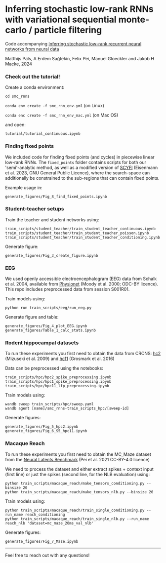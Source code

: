 # Inferring stochastic low-rank RNNs with variational sequential monte-carlo / particle filtering
Code accompanying [Inferring stochastic low-rank recurrent neural networks from neural data](https://arxiv.org/abs/2406.16749)

Matthijs Pals, A Erdem Sağtekin, Felix Pei, Manuel Gloeckler and Jakob H Macke, 2024

### Check out the tutorial! 
Create a conda environment:

`cd smc_rnns`

`conda env create -f smc_rnn_env.yml` (on Linux)

`conda enc create -f smc_rnn_env_mac.yml` (on Mac OS)


and open:

 `tutorial/tutorial_continuous.ipynb`


### Finding fixed points
We included code for finding fixed points (and cycles) in piecewise linear low-rank RNNs. The `fixed_points` folder contains scripts for both our 'semi'-analytic method, as well as a modified version of [SCYFI](https://github.com/DurstewitzLab/SCYFI) (Eisenmann et al. 2023, GNU General Public Licence), where the search-space can additionally be constrained to the sub-regions that can contain fixed points. 

Example usage in:
```
generate_figures/Fig_8_find_fixed_points.ipynb
```

### Student-teacher setups
Train the teacher and student networks using:
```
train_scripts/student_teacher/train_student_teacher_continuous.ipynb
train_scripts/student_teacher/train_student_teacher_poisson.ipynb
train_scripts/student_teacher/train_student_teacher_conditioning.ipynb
```
Generate figure:
```
generate_figures/Fig_3_create_figure.ipynb
```


### EEG
We used openly accessible electroencephalogram (EEG) data from Schalk et al. 2004, available from [Physionet](https://www.physionet.org/content/eegmmidb/1.0.0/) (Moody et al. 2000; ODC-BY licence). This repo includes preprocessed data from session S001R01.

Train models using: 
```
python run train_scripts/eeg/run_eeg.py
```
Generate figure and table:
```
generate_figures/Fig_4_plot_EEG.ipynb
generate_figures/Table_1_calc_stats.ipynb
```


### Rodent hippocampal datasets
To run these experiments you first need to obtain the data from CRCNS: [hc2](https://crcns.org/data-sets/hc/hc-2/about-hc-2) (Mizuseki et al. 2009) and [hc11](https://crcns.org/data-sets/hc/hc-11/about-hc-11) (Grosmark et al. 2016)

Data can be preprocessed using the notebooks:
```
train_scripts/hpc/hpc2_spike_preprocessing.ipynb
train_scripts/hpc/hpc1_spike_preprocessing.ipynb
train_scripts/hpc/hpc11_lfp_preprocessing.ipynb
```


Train models using:
```
wandb sweep train_scripts/hpc/sweep.yaml
wandb agent [name]/smc_rnns-train_scripts_hpc/[sweep-id]
```
Generate figures:
```
generate_figures/Fig_5_hpc2.ipynb
generate_figures/Fig_6_S5_hpc11.ipynb
```


### Macaque Reach
To run these experiments you first need to obtain the MC_Maze dataset from the [Neural Latents Benchmark](https://dandiarchive.org/dandiset/000128) (Pei et al. 2021 CC-BY-4.0 licence)

We need to process the dataset and either extract spikes + context input (first line) or just the spikes (second line, for the NLB evaluation) using:
```
python train_scripts/macaque_reach/make_tensors_conditioning.py --binsize 20
python train_scripts/macaque_reach/make_tensors_nlb.py --binsize 20
```

Train models using:
```
python train_scripts/macaque_reach/train_single_conditioning.py --run_name reach_conditioning
python train_scripts/macaque_reach/train_single_nlb.py --run_name reach_nlb 'dataset=mc_maze_20ms_val_nlb'
```

Generate figures:
```
generate_figures/Fig_7_Maze.ipynb
```
-------------------

Feel free to reach out with any questions!
